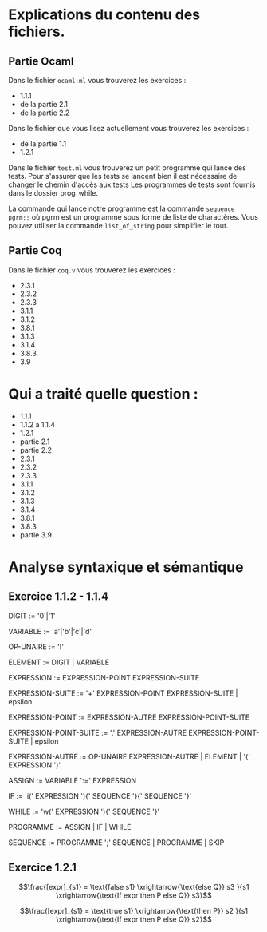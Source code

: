 # Explications du contenu des fichiers.

## Partie Ocaml

Dans le fichier `ocaml.ml` vous trouverez les exercices :
 - 1.1.1
 - de la partie 2.1
 - de la partie 2.2

Dans le fichier que vous lisez actuellement vous trouverez les exercices :
 - de la partie 1.1
 - 1.2.1

Dans le fichier `test.ml` vous trouverez un petit programme qui lance des tests.
Pour s'assurer que les tests se lancent bien il est nécessaire de changer le chemin d'accès aux tests
Les programmes de tests sont fournis dans le dossier prog_while.

La commande qui lance notre programme est la commande `sequence pgrm;;` 
où pgrm est un programme sous forme de liste de charactères.
Vous pouvez utiliser la commande `list_of_string` pour simplifier le tout.

## Partie Coq

Dans le fichier `coq.v` vous trouverez les exercices :
 - 2.3.1
 - 2.3.2
 - 2.3.3
 - 3.1.1
 - 3.1.2
 - 3.8.1
 - 3.1.3
 - 3.1.4
 - 3.8.3
 - 3.9

# Qui a traité quelle question :

 - 1.1.1
 - 1.1.2 à 1.1.4
 - 1.2.1
 - partie 2.1
 - partie 2.2
 - 2.3.1
 - 2.3.2
 - 2.3.3
 - 3.1.1
 - 3.1.2
 - 3.1.3
 - 3.1.4
 - 3.8.1
 - 3.8.3
 - partie 3.9


# Analyse syntaxique et sémantique

## Exercice 1.1.2 - 1.1.4

DIGIT := '0'|'1'

VARIABLE := 'a'|'b'|'c'|'d'

OP-UNAIRE := '!'

ELEMENT := DIGIT | VARIABLE

EXPRESSION := EXPRESSION-POINT EXPRESSION-SUITE

EXPRESSION-SUITE := '+' EXPRESSION-POINT EXPRESSION-SUITE | epsilon

EXPRESSION-POINT := EXPRESSION-AUTRE EXPRESSION-POINT-SUITE

EXPRESSION-POINT-SUITE := '.' EXPRESSION-AUTRE EXPRESSION-POINT-SUITE | epsilon

EXPRESSION-AUTRE := OP-UNAIRE EXPRESSION-AUTRE | ELEMENT | '(' EXPRESSION ')'

ASSIGN := VARIABLE ':=' EXPRESSION

IF := 'i(' EXPRESSION '){' SEQUENCE '}{' SEQUENCE '}'

WHILE := 'w(' EXPRESSION '){' SEQUENCE '}'

PROGRAMME := ASSIGN | IF | WHILE 

SEQUENCE := PROGRAMME ';' SEQUENCE | PROGRAMME | SKIP

## Exercice 1.2.1     

$$\frac{[expr]_{s1} = \text{false  s1} \xrightarrow{\text{else Q}} s3 }{s1 \xrightarrow{\text{If expr then P else Q}} s3}$$

$$\frac{[expr]_{s1} = \text{true  s1} \xrightarrow{\text{then P}} s2 }{s1 \xrightarrow{\text{If expr then P else Q}} s2}$$

